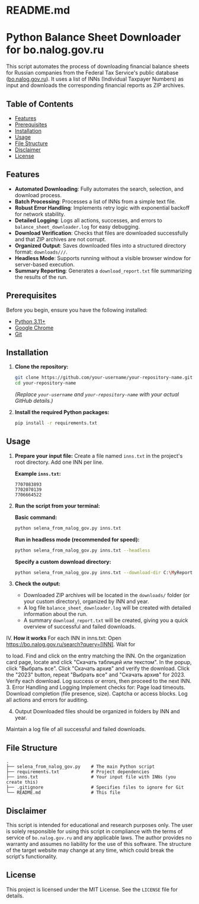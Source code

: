 # README.md

# Python Balance Sheet Downloader for bo.nalog.gov.ru





This script automates the process of downloading financial balance sheets for Russian companies from the Federal Tax Service's public database ([bo.nalog.gov.ru](https://bo.nalog.gov.ru/)). It uses a list of INNs (Individual Taxpayer Numbers) as input and downloads the corresponding financial reports as ZIP archives.

## Table of Contents

- [Features](#features)
- [Prerequisites](#prerequisites)
- [Installation](#installation)
- [Usage](#usage)
- [File Structure](#file-structure)
- [Disclaimer](#disclaimer)
- [License](#license)

## Features

- **Automated Downloading**: Fully automates the search, selection, and download process.
- **Batch Processing**: Processes a list of INNs from a simple text file.
- **Robust Error Handling**: Implements retry logic with exponential backoff for network stability.
- **Detailed Logging**: Logs all actions, successes, and errors to `balance_sheet_downloader.log` for easy debugging.
- **Download Verification**: Checks that files are downloaded successfully and that ZIP archives are not corrupt.
- **Organized Output**: Saves downloaded files into a structured directory format: `downloads///`.
- **Headless Mode**: Supports running without a visible browser window for server-based execution.
- **Summary Reporting**: Generates a `download_report.txt` file summarizing the results of the run.

## Prerequisites

Before you begin, ensure you have the following installed:

- [Python 3.11+](https://www.python.org/downloads/)
- [Google Chrome](https://www.google.com/chrome/)
- [Git](https://git-scm.com/downloads)

## Installation

1.  **Clone the repository:**
    ```bash
    git clone https://github.com/your-username/your-repository-name.git
    cd your-repository-name
    ```
    *(Replace `your-username` and `your-repository-name` with your actual GitHub details.)*

2.  **Install the required Python packages:**
    ```bash
    pip install -r requirements.txt
    ```

## Usage

1.  **Prepare your input file:**
    Create a file named `inns.txt` in the project's root directory. Add one INN per line.

    **Example `inns.txt`:**
    ```
    7707083893
    7702070139
    7706664522
    ```

2.  **Run the script from your terminal:**

    **Basic command:**
    ```bash
    python selena_from_nalog_gov.py inns.txt
    ```

    **Run in headless mode (recommended for speed):**
    ```bash
    python selena_from_nalog_gov.py inns.txt --headless
    ```

    **Specify a custom download directory:**
    ```bash
    python selena_from_nalog_gov.py inns.txt --download-dir C:\MyReports --headless
    ```

3.  **Check the output:**
    -   Downloaded ZIP archives will be located in the `downloads/` folder (or your custom directory), organized by INN and year.
    -   A log file `balance_sheet_downloader.log` will be created with detailed information about the run.
    -   A summary `download_report.txt` will be created, giving you a quick overview of successful and failed downloads.

IV. **How it works**
    For each INN in inns.txt:
        Open https://bo.nalog.gov.ru/search?query=[INN].
        Wait for <div class="results-search-table-item"> to load.
        Find and click on the entry matching the INN.
        On the organization card page, locate and click "Скачать таблицей или текстом".
        In the popup, click "Выбрать все".
        Click "Скачать архив" and verify the download.
        Click the "2023" button, repeat "Выбрать все" and "Скачать архив" for 2023.
        Verify each download.
        Log success or errors, then proceed to the next INN.
    3. Error Handling and Logging
        Implement checks for:
            Page load timeouts.
            Download completion (file presence, size).
            Captcha or access blocks.
        Log all actions and errors for auditing.

4. Output
Downloaded files should be organized in folders by INN and year.

Maintain a log file of all successful and failed downloads.

## File Structure

```
.
├── selena_from_nalog_gov.py    # The main Python script
├── requirements.txt            # Project dependencies
├── inns.txt                    # Your input file with INNs (you create this)
├── .gitignore                  # Specifies files to ignore for Git
└── README.md                   # This file
```

## Disclaimer

This script is intended for educational and research purposes only. The user is solely responsible for using this script in compliance with the terms of service of `bo.nalog.gov.ru` and any applicable laws. The author provides no warranty and assumes no liability for the use of this software. The structure of the target website may change at any time, which could break the script's functionality.

## License

This project is licensed under the MIT License. See the `LICENSE` file for details.